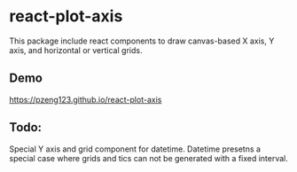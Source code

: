 # react-plot-axis
This package include react components to draw canvas-based X axis, Y axis, and horizontal or vertical grids.

## Demo
https://pzeng123.github.io/react-plot-axis

## Todo:
Special Y axis and grid component for datetime. Datetime presetns a special case where grids and tics can not be generated with a fixed interval.